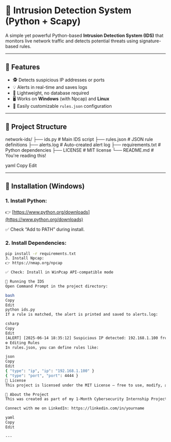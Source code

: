 # 🚨 Intrusion Detection System (Python + Scapy)

A simple yet powerful Python-based **Intrusion Detection System (IDS)** that monitors live network traffic and detects potential threats using signature-based rules.

---

## 📌 Features

- 🕵️ Detects suspicious IP addresses or ports
- 💡 Alerts in real-time and saves logs
- 💾 Lightweight, no database required
- 🖥️ Works on **Windows** (with Npcap) and **Linux**
- 🔧 Easily customizable `rules.json` configuration

---

## 📂 Project Structure

network-ids/
├── ids.py # Main IDS script
├── rules.json # JSON rule definitions
├── alerts.log # Auto-created alert log
├── requirements.txt # Python dependencies
├── LICENSE # MIT license
└── README.md # You're reading this!

yaml
Copy
Edit

---

## 🔧 Installation (Windows)

### 1. Install Python:
👉 [https://www.python.org/downloads](https://www.python.org/downloads)

✅ Check “Add to PATH” during install.

### 2. Install Dependencies:
```bash
pip install -r requirements.txt
3. Install Npcap:
👉 https://nmap.org/npcap

✅ Check: Install in WinPcap API-compatible mode

🚀 Running the IDS
Open Command Prompt in the project directory:

bash
Copy
Edit
python ids.py
If a rule is matched, the alert is printed and saved to alerts.log:

csharp
Copy
Edit
[ALERT] [2025-06-14 18:35:12] Suspicious IP detected: 192.168.1.100 from 192.168.1.100 to 10.0.0.1
⚙️ Editing Rules
In rules.json, you can define rules like:

json
Copy
Edit
{ "type": "ip", "ip": "192.168.1.100" }
{ "type": "port", "port": 4444 }
📜 License
This project is licensed under the MIT License — free to use, modify, and distribute.

🙋 About the Project
This was created as part of my 1-Month Cybersecurity Internship Project (Task 3) under CodeC Technologies.

Connect with me on LinkedIn: https://linkedin.com/in/yourname

yaml
Copy
Edit

---
